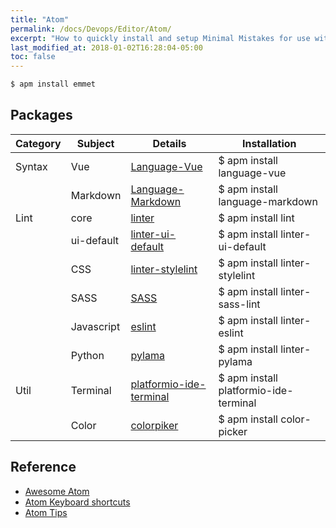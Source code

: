 ```yaml
---
title: "Atom"
permalink: /docs/Devops/Editor/Atom/
excerpt: "How to quickly install and setup Minimal Mistakes for use with GitHub Pages."
last_modified_at: 2018-01-02T16:28:04-05:00
toc: false
---
```


```bash
$ apm install emmet
```

## Packages

| Category | Subject | Details | Installation |
|---------|---------|---------|---------------|
|Syntax| Vue | [Language-Vue](https://atom.io/packages/language-vue)| $ apm install language-vue|
|| Markdown | [Language-Markdown](https://atom.io/packages/language-markdown)| $ apm install language-markdown|
|Lint| core | [linter](https://atom.io/packages/linter)  | $ apm install lint|
|| ui-default |[linter-ui-default](https://atom.io/packages/linter-ui-default)| $ apm install linter-ui-default|
|| CSS |[linter-stylelint](https://atom.io/packages/linter-stylelint)|$ apm install linter-stylelint|
|| SASS|[SASS](https://atom.io/packages/linter-sass-lint)| $ apm install linter-sass-lint|
|| Javascript|[eslint](https://atom.io/packages/linter-eslint) | $ apm install linter-eslint|
|| Python|[pylama](https://atom.io/packages/linter-pylama)| $ apm install linter-pylama|
| Util| Terminal|[platformio-ide-terminal](https://atom.io/packages/platformio-ide-terminal)  | $ apm install platformio-ide-terminal |
|| Color| [colorpiker](https://atom.io/packages/color-picker)| $ apm install color-picker|

## Reference

* [Awesome Atom](https://github.com/mehcode/awesome-atom)
* [Atom Keyboard shortcuts](https://github.com/nwinkler/atom-keyboard-shortcuts)
* [Atom Tips](https://www.sitepoint.com/12-favorite-atom-tips-and-shortcuts-to-improve-your-workflow/)

